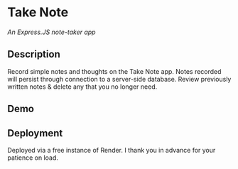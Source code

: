 # Take Note</br>
<p><i>An Express.JS note-taker app</i></p>

## Description
Record simple notes and thoughts on the Take Note app. Notes recorded will persist through connection to a server-side database. Review previously written notes & delete any that you no longer need.


## Demo



## Deployment
Deployed via a free instance of Render. I thank you in advance for your patience on load.